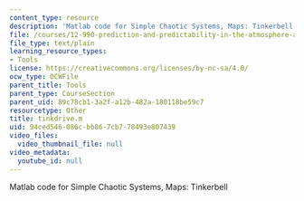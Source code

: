 ```yaml
---
content_type: resource
description: 'Matlab code for Simple Chaotic Systems, Maps: Tinkerbell'
file: /courses/12-990-prediction-and-predictability-in-the-atmosphere-and-oceans-spring-2003/94ced546086cbb867cb778493e807439_tinkdrive.m
file_type: text/plain
learning_resource_types:
- Tools
license: https://creativecommons.org/licenses/by-nc-sa/4.0/
ocw_type: OCWFile
parent_title: Tools
parent_type: CourseSection
parent_uid: 89c78cb1-3a2f-a12b-482a-180118be59c7
resourcetype: Other
title: tinkdrive.m
uid: 94ced546-086c-bb86-7cb7-78493e807439
video_files:
  video_thumbnail_file: null
video_metadata:
  youtube_id: null
---
```

Matlab code for Simple Chaotic Systems, Maps: Tinkerbell